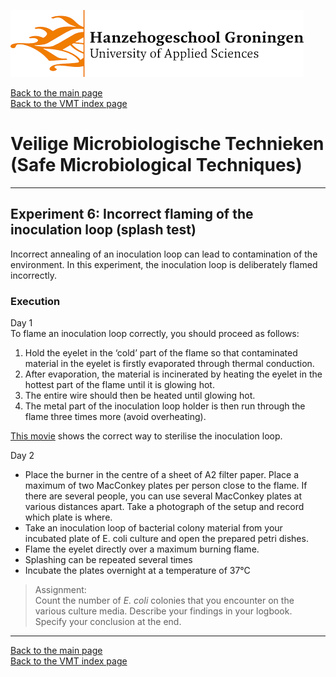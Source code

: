 ![Hanze](../hanze/hanze.png)

[Back to the main page](../index.md)  
[Back to the VMT index page](./00_vmt_index.md)  

# Veilige Microbiologische Technieken (Safe Microbiological Techniques)

---

## Experiment 6: Incorrect flaming of the inoculation loop (splash test)

Incorrect annealing of an inoculation loop can lead to contamination of the environment. In this experiment, the inoculation loop is deliberately flamed incorrectly.  

### Execution
Day 1  
To flame an inoculation loop correctly, you should proceed as follows:  
1. Hold the eyelet in the ‘cold’ part of the flame so that contaminated material in the eyelet is firstly evaporated through thermal conduction.
2. After evaporation, the material is incinerated by heating the eyelet in the hottest part of the flame until it is glowing hot.
3. The entire wire should then be heated until glowing hot.
4. The metal part of the inoculation loop holder is then run through the flame three times more (avoid overheating).  

[This movie](https://www.youtube.com/watch?v=LbNkJ6UKNXY) shows the correct way to sterilise the inoculation loop.  


Day 2  
- Place the burner in the centre of a sheet of A2 filter paper. Place a maximum of two MacConkey plates per person close to the flame. If there are several people, you can use several MacConkey plates at various distances apart. Take a photograph of the setup and record which plate is where.  
- Take an inoculation loop of bacterial colony material from your incubated plate of E. coli culture and open the prepared petri dishes.
- Flame the eyelet directly over a maximum burning flame.  
- Splashing can be repeated several times  
- Incubate the plates overnight at a temperature of 37°C  

>Assignment:  
Count the number of *E. coli* colonies that you encounter on the various culture media. Describe your findings in your logbook. Specify your conclusion at the end.

---

[Back to the main page](../index.md)  
[Back to the VMT index page](./00_vmt_index.md)  

<script type="text/x-mathjax-config">
  MathJax.Hub.Config({
    tex2jax: {
      inlineMath: [ ['$','$'], ["\\(","\\)"] ],
      processEscapes: true
    }
  });
</script>
    
<script type="text/javascript"
        src="https://cdn.mathjax.org/mathjax/latest/MathJax.js?config=TeX-AMS-MML_HTMLorMML">
</script>